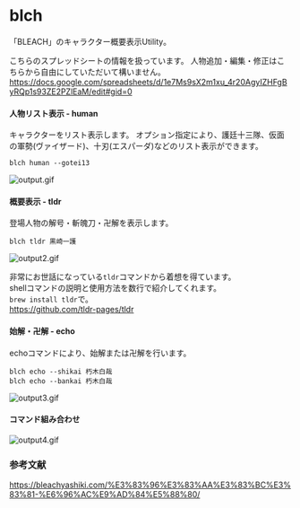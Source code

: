 # blch

「BLEACH」のキャラクター概要表示Utility。

こちらのスプレッドシートの情報を扱っています。
人物追加・編集・修正はこちらから自由にしていただいて構いません。
https://docs.google.com/spreadsheets/d/1e7Ms9sX2m1xu_4r20AgyIZHFgByRQp1s93ZE2PZlEaM/edit#gid=0

#### 人物リスト表示 - human

キャラクターをリスト表示します。
オプション指定により、護廷十三隊、仮面の軍勢(ヴァイザード)、十刃(エスパーダ)などのリスト表示ができます。

```
blch human --gotei13
```

![output.gif](https://qiita-image-store.s3.ap-northeast-1.amazonaws.com/0/149698/ae04b48b-a258-7bea-7838-6e29931b6aa4.gif)


#### 概要表示 - tldr

登場人物の解号・斬魄刀・卍解を表示します。

```
blch tldr 黒崎一護
```

![output2.gif](https://qiita-image-store.s3.ap-northeast-1.amazonaws.com/0/149698/e5417009-4e1d-1766-4230-6e0b2b8a9775.gif)

非常にお世話になっている`tldr`コマンドから着想を得ています。  
shellコマンドの説明と使用方法を数行で紹介してくれます。  
`brew install tldr`で。  
https://github.com/tldr-pages/tldr

#### 始解・卍解 - echo

echoコマンドにより、始解または卍解を行います。

```
blch echo --shikai 朽木白哉
blch echo --bankai 朽木白哉
```

![output3.gif](https://qiita-image-store.s3.ap-northeast-1.amazonaws.com/0/149698/291cb253-4fd3-f37a-5e38-f049881bd4c6.gif)


#### コマンド組み合わせ

![output4.gif](https://qiita-image-store.s3.ap-northeast-1.amazonaws.com/0/149698/6f46e846-fbea-b7c9-f16d-8da83a716908.gif)

### 参考文献

https://bleachyashiki.com/%E3%83%96%E3%83%AA%E3%83%BC%E3%83%81-%E6%96%AC%E9%AD%84%E5%88%80/
